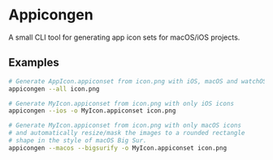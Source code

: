 # Appicongen

A small CLI tool for generating app icon sets for macOS/iOS projects.

## Examples

```sh
# Generate AppIcon.appiconset from icon.png with iOS, macOS and watchOS icons
appicongen --all icon.png
```

```sh
# Generate MyIcon.appiconset from icon.png with only iOS icons
appicongen --ios -o MyIcon.appiconset icon.png
```

```sh
# Generate MyIcon.appiconset from icon.png with only macOS icons
# and automatically resize/mask the images to a rounded rectangle
# shape in the style of macOS Big Sur.
appicongen --macos --bigsurify -o MyIcon.appiconset icon.png
```
